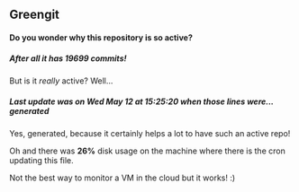 ## Greengit

#### Do you wonder why this repository is so active?

##### After all it has 19699 commits!

But is it *really* active? Well...

##### Last update was on Wed May 12 at 15:25:20 when those lines were... generated

Yes, generated, because it certainly helps a lot to have such an active repo!

Oh and there was **26%** disk usage on the machine
where there is the cron updating this file.

Not the best way to monitor a VM in the cloud but it works! :)
